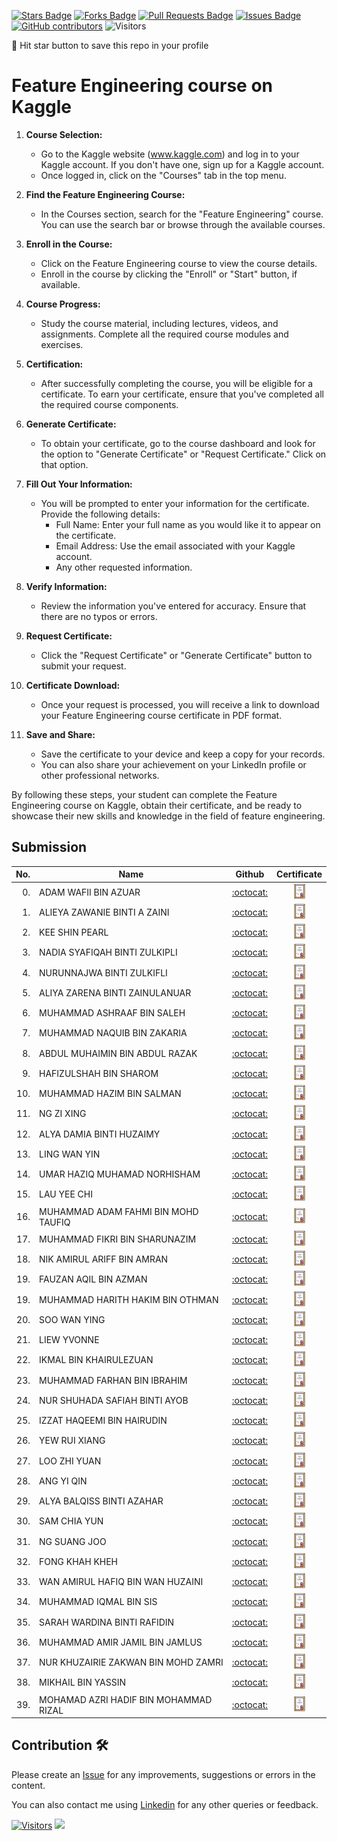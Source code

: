 
<a href="https://github.com/drshahizan/Python_EDA/stargazers"><img src="https://img.shields.io/github/stars/drshahizan/Python_EDA" alt="Stars Badge"/></a>
<a href="https://github.com/drshahizan/Python_EDA/network/members"><img src="https://img.shields.io/github/forks/drshahizan/Python_EDA" alt="Forks Badge"/></a>
<a href="https://github.com/drshahizan/Python_EDA/pulls"><img src="https://img.shields.io/github/issues-pr/drshahizan/Python_EDA" alt="Pull Requests Badge"/></a>
<a href="https://github.com/drshahizan/Python_EDA/issues"><img src="https://img.shields.io/github/issues/drshahizan/Python_EDA" alt="Issues Badge"/></a>
<a href="https://github.com/drshahizan/Python_EDA/graphs/contributors"><img alt="GitHub contributors" src="https://img.shields.io/github/contributors/drshahizan/Python_EDA?color=2b9348"></a>
![Visitors](https://api.visitorbadge.io/api/visitors?path=https%3A%2F%2Fgithub.com%2Fdrshahizan%2FPython_EDA&labelColor=%23d9e3f0&countColor=%23697689&style=flat)

🌟 Hit star button to save this repo in your profile

# Feature Engineering course on Kaggle

1. **Course Selection:**
   - Go to the Kaggle website (www.kaggle.com) and log in to your Kaggle account. If you don't have one, sign up for a Kaggle account.
   - Once logged in, click on the "Courses" tab in the top menu.

2. **Find the Feature Engineering Course:**
   - In the Courses section, search for the "Feature Engineering" course. You can use the search bar or browse through the available courses.

3. **Enroll in the Course:**
   - Click on the Feature Engineering course to view the course details.
   - Enroll in the course by clicking the "Enroll" or "Start" button, if available.

4. **Course Progress:**
   - Study the course material, including lectures, videos, and assignments. Complete all the required course modules and exercises.

5. **Certification:**
   - After successfully completing the course, you will be eligible for a certificate. To earn your certificate, ensure that you've completed all the required course components.

6. **Generate Certificate:**
   - To obtain your certificate, go to the course dashboard and look for the option to "Generate Certificate" or "Request Certificate." Click on that option.

7. **Fill Out Your Information:**
   - You will be prompted to enter your information for the certificate. Provide the following details:
     - Full Name: Enter your full name as you would like it to appear on the certificate.
     - Email Address: Use the email associated with your Kaggle account.
     - Any other requested information.

8. **Verify Information:**
   - Review the information you've entered for accuracy. Ensure that there are no typos or errors.

9. **Request Certificate:**
   - Click the "Request Certificate" or "Generate Certificate" button to submit your request.

10. **Certificate Download:**
    - Once your request is processed, you will receive a link to download your Feature Engineering course certificate in PDF format.

11. **Save and Share:**
    - Save the certificate to your device and keep a copy for your records.
    - You can also share your achievement on your LinkedIn profile or other professional networks.

By following these steps, your student can complete the Feature Engineering course on Kaggle, obtain their certificate, and be ready to showcase their new skills and knowledge in the field of feature engineering.

## Submission

| No.  | Name | Github |Certificate | 
| ---: | ----------------------------------------- | :----------------------: | :----------------------: | 
| 0.   | ADAM WAFII BIN AZUAR                      |  [:octocat:](https://github.com/Jokeryde) |<a href="https://www.credly.com/badges/4bc350fe-4dac-48eb-8ffa-123835bacef4/public_url"><img src="../../images/certificate.svg" width="24px" height="24px"></a> | 
| 1.   | ALIEYA ZAWANIE BINTI A ZAINI                     |  [:octocat:](https://github.com/AlieyaZawanie) |<a href="https://www.kaggle.com/learn/certification/alieyazawanie/feature-engineering"><img src="../../images/certificate.svg" width="24px" height="24px"></a> | 
| 2.   | KEE SHIN PEARL                     |  [:octocat:](https://github.com/shinpearll) |<a href="https://www.kaggle.com/learn/certification/spearll/feature-engineering"><img src="../../images/certificate.svg" width="24px" height="24px"></a> |
| 3.   | NADIA SYAFIQAH BINTI ZULKIPLI                     |  [:octocat:](https://github.com/nadiamel) |<a href="https://github.com/drshahizan/Python_EDA/assets/87573002/53f6dafa-e512-4b6b-8ead-571c97ad3fcc"><img src="../../images/certificate.svg" width="24px" height="24px"></a> | 
| 4.   | NURUNNAJWA BINTI ZULKIFLI                    |  [:octocat:](https://github.com/Nurunnajwa12) |<a href="https://github.com/Nurunnajwa12/Kaggle-Certificate/blob/main/README.md"><img src="../../images/certificate.svg" width="24px" height="24px"></a> | 
| 5.   | ALIYA ZARENA BINTI ZAINULANUAR                   |  [:octocat:](https://github.com/al1yaz) |<a href ="https://github.com/drshahizan/Python_EDA/assets/121778984/1bd874bb-bdd9-4757-812b-e426df2a6ea7"><img src="../../images/certificate.svg" width="24px" height="24px"></a> |
| 6.   | MUHAMMAD ASHRAAF BIN SALEH                  |  [:octocat:](https://github.com/AshraafSaleh) |<a href ="https://github.com/drshahizan/Python_EDA/assets/146650043/c4200055-584e-4db1-8b73-a74925fcee02"><img src="../../images/certificate.svg" width="24px" height="24px"></a> |
| 7.   | MUHAMMAD NAQUIB BIN ZAKARIA                  |  [:octocat:](https://github.com/nqbzkr01) |<a href ="https://github.com/drshahizan/Python_EDA/assets/92329710/82913a11-79b5-4faa-a32c-cd69d3f832a9"><img src="../../images/certificate.svg" width="24px" height="24px"></a> |
| 8.   | ABDUL MUHAIMIN BIN ABDUL RAZAK                  |  [:octocat:](https://github.com/Muhaimin005) |<a href ="https://github.com/drshahizan/Python_EDA/assets/94117041/ef648f85-ca18-43cf-be87-5b500c98142d"><img src="../../images/certificate.svg" width="24px" height="24px"></a> |
| 9.   | HAFIZULSHAH BIN SHAROM |  [:octocat:](https://github.com/Hafizulshah) |<a href ="https://github.com/drshahizan/Python_EDA/assets/146704678/63cff9c3-0d0e-4134-bf74-774a4e3ab585"><img src="../../images/certificate.svg" width="24px" height="24px"></a> |
| 10.   | MUHAMMAD HAZIM BIN SALMAN |  [:octocat:](https://github.com/hazimSalman) |<a href ="https://github.com/drshahizan/Python_EDA/assets/146742288/ee7bf731-6f9c-4eb8-81ce-5cea6d219c17"><img src="../../images/certificate.svg" width="24px" height="24px"></a> |
| 11.   | NG ZI XING |  [:octocat:](https://github.com/ngzxing) |<a href ="https://github.com/drshahizan/Python_EDA/assets/92634733/87cde7e0-b72c-411c-af29-4eb6b879215e"><img src="../../images/certificate.svg" width="24px" height="24px"></a> |
| 12.   | ALYA DAMIA BINTI HUZAIMY |  [:octocat:](https://github.com/alydmia) |<a href ="https://github.com/drshahizan/Python_EDA/assets/146603392/24fafc57-7c96-4c89-9ee7-cbd678618904/"><img src="../../images/certificate.svg" width="24px" height="24px"></a> |
| 13.   | LING WAN YIN |  [:octocat:](https://github.com/WanYin0704) |<a href ="https://github.com/drshahizan/Python_EDA/assets/146581747/92e391e5-b447-4c08-814f-b22bffaa2f75/"><img src="../../images/certificate.svg" width="24px" height="24px"></a> |
| 14.   | UMAR HAZIQ MUHAMAD NORHISHAM |  [:octocat:](https://github.com/umarhaziq) |<a href ="https://www.kaggle.com/learn/certification/marsssziq/feature-engineering"><img src="../../images/certificate.svg" width="24px" height="24px"></a> |
| 15.   | LAU YEE CHI |  [:octocat:](https://github.com/faustinalyc) |<a href ="https://github.com/drshahizan/Python_EDA/assets/117002004/40a0e68d-99fc-424c-8527-26cbcdfc0cbd"><img src="../../images/certificate.svg" width="24px" height="24px"></a> |
| 16.   | MUHAMMAD ADAM FAHMI BIN MOHD TAUFIQ                     |  [:octocat:](https://github.com/adamochie) |<a href="https://www.kaggle.com/learn/certification/adamfahmiadamochie/feature-engineering"><img src="../../images/certificate.svg" width="24px" height="24px"></a> | 
| 17.   | MUHAMMAD FIKRI BIN SHARUNAZIM |  [:octocat:](https://github.com/fkrshrnzm) |<a href="https://www.kaggle.com/learn/certification/fkrshrnzm/feature-engineering"><img src="../../images/certificate.svg" width="24px" height="24px"></a> |
| 18.   | NIK AMIRUL ARIFF BIN AMRAN |  [:octocat:](https://github.com/NikAmirulAriff) |<a href="https://www.kaggle.com/learn/certification/nikamirulariff/feature-engineering"><img src="../../images/certificate.svg" width="24px" height="24px"></a> |
| 19.   | FAUZAN AQIL BIN AZMAN |  [:octocat:](https://github.com/FauzanAqil26) |<a href="https://www.kaggle.com/learn/certification/fauzanaqil26/feature-engineering"><img src="../../images/certificate.svg" width="24px" height="24px"></a> |
| 19.   | MUHAMMAD HARITH HAKIM BIN OTHMAN |  [:octocat:](https://github.com/harithothman) |<a href="https://www.kaggle.com/learn/certification/harithothman/feature-engineering"><img src="../../images/certificate.svg" width="24px" height="24px"></a> |
| 20.   | SOO WAN YING|  [:octocat:](https://github.com/soowanying) |<a href="https://www.kaggle.com/learn/certification/swyin1/feature-engineering"><img src="../../images/certificate.svg" width="24px" height="24px"></a> |
| 21.   | LIEW YVONNE|  [:octocat:](https://github.com/Yvonneee24) |<a href="https://github.com/drshahizan/Python_EDA/assets/106257072/56ecd3bb-954a-4ea5-aa2f-9b8ac8c2c2dd"><img src="../../images/certificate.svg" width="24px" height="24px"></a> |
| 22.   | IKMAL BIN KHAIRULEZUAN|  [:octocat:](https://github.com/Ikkha02) |<a href="https://www.kaggle.com/learn/certification/ikmal2002/feature-engineering"><img src="../../images/certificate.svg" width="24px" height="24px"></a> |
| 23.   | MUHAMMAD FARHAN BIN IBRAHIM|  [:octocat:](https://github.com/farhanibrhim) |<a href="https://www.kaggle.com/learn/certification/farhanibrhim/feature-engineering"><img src="../../images/certificate.svg" width="24px" height="24px"></a> |
| 24.   | NUR SHUHADA SAFIAH BINTI AYOB|  [:octocat:](https://github.com/ShuhadaSafiah) |<a href="https://github.com/ShuhadaSafiah/Certificate-Kaggle/blob/main/Nur%20Shuhada%20Safiah%20Binti%20Ayob%20-%20Feature%20Engineering.png"><img src="../../images/certificate.svg" width="24px" height="24px"></a> |
| 25.   | IZZAT HAQEEMI BIN HAIRUDIN|  [:octocat:](https://github.com/IzzatHaqeemi) |<a href=https://www.kaggle.com/learn/certification/izzatki/feature-engineering><img src="../../images/certificate.svg" width="24px" height="24px"></a> |
| 26.   | YEW RUI XIANG|  [:octocat:](https://github.com/yruixiang) |<a href="https://www.kaggle.com/learn/certification/yewruixiang/feature-engineering"><img src="../../images/certificate.svg" width="24px" height="24px"></a> |
| 27.   | LOO ZHI YUAN|  [:octocat:](https://github.com/lzy0007) |<a href="https://www.kaggle.com/learn/certification/loozhiyuan/feature-engineering"><img src="../../images/certificate.svg" width="24px" height="24px"></a> |
| 28.   | ANG YI QIN|  [:octocat:](https://github.com/yiqin0209) |<a href="https://www.kaggle.com/learn/certification/angyiqin/feature-engineering"><img src="../../images/certificate.svg" width="24px" height="24px"></a> |
| 29.   | ALYA BALQISS BINTI AZAHAR|  [:octocat:](https://github.com/aly4blqss) |<a href="https://www.kaggle.com/learn/certification/alyabalqiss/feature-engineering"><img src="../../images/certificate.svg" width="24px" height="24px"></a> |
| 30.   | SAM CHIA YUN|  [:octocat:](https://github.com/ChiayunSam) |<a href="https://www.kaggle.com/learn/certification/chiayunsam/feature-engineering"><img src="../../images/certificate.svg" width="24px" height="24px"></a> |
| 31.   | NG SUANG JOO|  [:octocat:](https://github.com/SuangJoo) |<a href="https://www.kaggle.com/learn/certification/ngsuangjoo/feature-engineering"><img src="../../images/certificate.svg" width="24px" height="24px"></a> |
| 32.   | FONG KHAH KHEH|  [:octocat:](https://github.com/khahkhehhh) |<a href="https://www.kaggle.com/learn/certification/fongkhahkheh/feature-engineering"><img src="../../images/certificate.svg" width="24px" height="24px"></a> |
| 33.   | WAN AMIRUL HAFIQ BIN WAN HUZAINI|  [:octocat:](https://github.com/Hafiq02) |<a href="https://www.kaggle.com/learn/certification/wanamirulhafiq/feature-engineering"><img src="../../images/certificate.svg" width="24px" height="24px"></a> |
| 34.   | MUHAMMAD IQMAL BIN SIS|  [:octocat:](https://github.com/Miqmal) |<a href="https://www.kaggle.com/learn/certification/muhammadiqmal/feature-engineering"><img src="../../images/certificate.svg" width="24px" height="24px"></a> |
| 35.   | SARAH WARDINA BINTI RAFIDIN|  [:octocat:](https://github.com/sarahwardina) |<a href=""><img src="../../images/certificate.svg" width="24px" height="24px"></a> |
| 36.   | MUHAMMAD AMIR JAMIL BIN JAMLUS|  [:octocat:](https://github.com/sarahwardina) |<a href="https://www.kaggle.com/learn/certification/amirjamil02/feature-engineering"><img src="../../images/certificate.svg" width="24px" height="24px"></a> |
| 37.   | NUR KHUZAIRIE ZAKWAN BIN MOHD ZAMRI|  [:octocat:](https://github.com/nurkhuzairiezakwan) |<a href=""><img src="../../images/certificate.svg" width="24px" height="24px"></a> |
| 38.   | MIKHAIL BIN YASSIN|  [:octocat:](https://github.com/mikhaiiy) |<a href="https://www.kaggle.com/learn/certification/mikhaily/feature-engineering"><img src="../../images/certificate.svg" width="24px" height="24px"></a> |
| 39.   | MOHAMAD AZRI HADIF BIN MOHAMMAD RIZAL |  [:octocat:](https://github.com/azkatsuragi) |<a href="https://www.kaggle.com/learn/certification/mikhaily/feature-engineering"><img src="../../images/certificate.svg" width="24px" height="24px"></a> |


## Contribution 🛠️
Please create an [Issue](https://github.com/drshahizan/Python_EDA/issues) for any improvements, suggestions or errors in the content.

You can also contact me using [Linkedin](https://www.linkedin.com/in/drshahizan/) for any other queries or feedback.

[![Visitors](https://api.visitorbadge.io/api/visitors?path=https%3A%2F%2Fgithub.com%2Fdrshahizan&labelColor=%23697689&countColor=%23555555&style=plastic)](https://visitorbadge.io/status?path=https%3A%2F%2Fgithub.com%2Fdrshahizan)
![](https://hit.yhype.me/github/profile?user_id=81284918)


